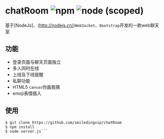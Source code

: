 # chatRoom ![npm](https://img.shields.io/npm/v/npm.svg) ![node (scoped)](https://img.shields.io/node/v/@stdlib/stdlib.svg)
基于[NodeJs]、(http://nodejs.cn/)`WebSocket`、`Bootstrap`开发的一款web聊天室
## 功能
* 登录页面与聊天页面独立
* 多人同时在线
* 上线及下线提醒
* 私聊功能
* HTML5 `canvas`你画我猜
* emoji表情插入
## 使用
    $ git clone https://github.com/smiledingvip/chatRoom
    $ npm install
    $ node server.js```
